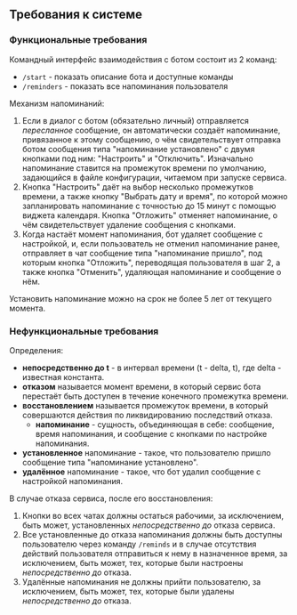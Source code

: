 ## Требования к системе

### Функциональные требования

Командный интерфейс взаимодействия с ботом состоит из 2 команд:
- `/start` - показать описание бота и доступные команды
- `/reminders` - показать все напоминания пользователя

Механизм напоминаний:
1. Если в диалог с ботом (обязательно личный) отправляется *пересланное*
сообщение, он автоматически создаёт напоминание, привязанное к этому
сообщению, о чём свидетельствует отправка ботом сообщения типа
"напоминание установлено" с двумя кнопками под ним: "Настроить" и
"Отключить". Изначально напоминание ставится на промежуток времени по
умолчанию, задающийся в файле конфигурации, читаемом при запуске
сервиса.
2. Кнопка "Настроить" даёт на выбор несколько промежутков
времени, а также кнопку "Выбрать дату и время", по которой можно
запланировать напоминание с точностью до 15 минут с помощью виджета
календаря. Кнопка "Отложить" отменяет напоминание, о чём
свидетельствует удаление сообщения с кнопками.
3. Когда настаёт момент напоминания, бот удаляет сообщение с настройкой,
и, если пользователь не отменил напоминание ранее, отправляет в чат
сообщение типа "напоминание пришло", под которым кнопка "Отложить",
переводящая пользователя в шаг 2, а также кнопка "Отменить", удаляющая
напоминание и сообщение о нём.

Установить напоминание можно на срок не более 5 лет от текущего момента.

### Нефункциональные требования

Определения:
- **непосредственно до t** - в интервал времени (t - delta, t), где
delta - известная константа. 
- **отказом** называется момент времени, в который сервис бота
перестаёт быть доступен в течение конечного промежутка времени.
- **восстановлением** называется промежуток времени, в который
совершаются действия по ликвидированию последствий отказа.
  - **напоминание** - сущность, объединяющая в себе: сообщение, время напоминания, и
  сообщение с кнопками по настройке напоминания.
- **установленное** напоминание - такое, что пользователю пришло
сообщение типа "напоминание установлено".
- **удалённое** напоминание - такое, что бот удалил сообщение с
настройкой напоминания.  

В случае отказа сервиса, после его восстановления:
1. Кнопки во всех чатах должны остаться рабочими, за исключением, быть
может, установленных *непосредственно до* отказа сервиса.
2. Все установленные до отказа напоминания должны быть доступны
пользователю через команду `/reminds` и в случае отсутствия действий
пользователя отправиться к нему в назначенное время, за исключением,
быть может, тех, которые были настроены *непосредственно до* отказа.
3. Удалённые напоминания не должны прийти пользователю, за исключением,
быть может, тех, которые были удалены *непосредственно до* отказа.